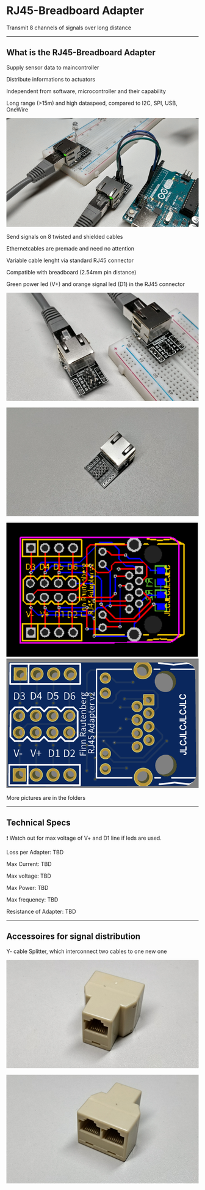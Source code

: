 # RJ45-Breadboard Adapter

Transmit 8 channels of signals over long distance

------

## What is  the RJ45-Breadboard Adapter

Supply sensor data to maincontroller

Distribute informations to actuators

Independent from software, microcontroller and their capability

Long range (>15m) and high dataspeed, compared to I2C, SPI, USB, OneWire

<img src="Pictures/transmissionSignal.gif" style="zoom:100%;" />

Send signals on 8 twisted and shielded cables

Ethernetcables are premade and need no attention

Variable cable lenght via standard RJ45 connector

Compatible with breadboard (2.54mm pin distance)

Green power led (V+) and orange signal led (D1) in the RJ45 connector 



![](Pictures/Adapter-right.jpg)



![](Pictures/Topview.jpg)

<img src="Hardware/PCB_RJ45-Breakout-Adapter-all.svg" style="zoom:400%;" />

<img src="Hardware/3D-TopSide.PNG" style="zoom:100%;" />

More pictures are in the folders 

------

## Technical Specs

:exclamation: Watch out for max voltage of V+ and D1 line if leds are used.



Loss per Adapter: TBD

Max Current: TBD

Max voltage: TBD

Max Power: TBD

Max frequency: TBD

Resistance of Adapter: TBD

------

## Accessoires for signal distribution

Y- cable Splitter, which interconnect two cables to one new one

![](Pictures/Splitter-right.jpg)

![](Pictures/Splitter-Left.jpg)